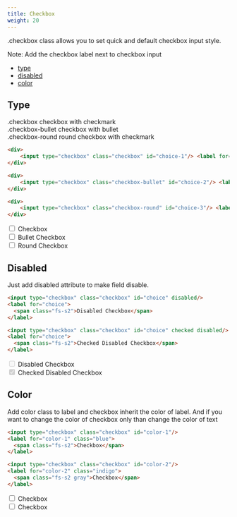 ```yaml
---
title: Checkbox
weight: 20
---
```


<span class="hljs-keyword">.checkbox</span> class allows you to set quick and default checkbox input style.

<span class="hljs-comment hljs-strong">Note:</span> Add the checkbox label next to checkbox input

* [type](#type)
* [disabled](#disabled)
* [color](#color)

## Type

<div> <span class="hljs-keyword">.checkbox</span> checkbox with checkmark</div>
<div> <span class="hljs-keyword">.checkbox-bullet</span> checkbox with bullet</div>
<div> <span class="hljs-keyword">.checkbox-round</span> round checkbox with checkmark</div>

```html
<div>
    <input type="checkbox" class="checkbox" id="choice-1"/> <label for="choice-1"><span class="fs-s2">Checkbox</span></label>
</div>

<div>
    <input type="checkbox" class="checkbox-bullet" id="choice-2"/> <label for="choice-2"><span class="fs-s2">Bullet Checkbox</span></label>
</div>

<div>
    <input type="checkbox" class="checkbox-round" id="choice-3"/> <label for="choice-3"><span class="fs-s2">Round Checkbox</span></label>
</div>
```

<div class="p-5 border br-b-8 flex flex-column">
    <div class="p-3">
        <div>
            <input type="checkbox" class="checkbox" id="choice-1"/> <label for="choice-1"><span class="fs-s2">Checkbox</span></label>
        </div>
    </div>
    <div class="p-3">
        <div>
            <input type="checkbox" class="checkbox-bullet" id="choice-2"/> <label for="choice-2"><span class="fs-s2">Bullet Checkbox</span></label>
        </div>
    </div>
    <div class="p-3">
        <div>
            <input type="checkbox" class="checkbox-round" id="choice-3"/> <label for="choice-3"><span class="fs-s2">Round Checkbox</span></label>
        </div>
    </div>
</div>

## Disabled

<div> Just add disabled attribute to make field disable.</div>

```html
<input type="checkbox" class="checkbox" id="choice" disabled/>
<label for="choice">
  <span class="fs-s2">Disabled Checkbox</span>
</label>

<input type="checkbox" class="checkbox" id="choice" checked disabled/>
<label for="choice">
  <span class="fs-s2">Checked Disabled Checkbox</span>
</label>
```

<div class="p-5 border br-b-8 flex flex-column">
    <div class="p-3">
        <input type="checkbox" class="checkbox" id="choice" disabled/>
        <label for="choice">
            <span class="fs-s2">Disabled Checkbox</span>
        </label>
    </div>
    <div class="p-3">
        <input type="checkbox" class="checkbox" id="choice" checked disabled/>
        <label for="choice">
            <span class="fs-s2">Checked Disabled Checkbox</span>
        </label>
    </div>
</div>



## Color
Add color class to label and checkbox inherit the color of label. And if you want to change the color of checkbox only than change the color of text

```html
<input type="checkbox" class="checkbox" id="color-1"/>
<label for="color-1" class="blue">
  <span class="fs-s2">Checkbox</span>
</label>

<input type="checkbox" class="checkbox" id="color-2"/>
<label for="color-2" class="indigo">
  <span class="fs-s2 gray">Checkbox</span>
</label>
```

<div class="p-5 border br-b-8 flex flex-column">
    <div class="p-3">
        <input type="checkbox" class="checkbox" id="color-1"/>
        <label for="color-1" class="blue">
            <span class="fs-s2">Checkbox</span>
        </label>
    </div>
    <div class="p-3">
        <input type="checkbox" class="checkbox" id="color-2"/>
        <label for="color-2" class="indigo">
            <span class="fs-s2 gray">Checkbox</span>
        </label>
    </div>
</div>
